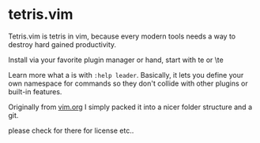 tetris.vim
==========

Tetris.vim is tetris in vim, because every modern tools needs a way to 
destroy hard gained productivity.

Install via your favorite plugin manager or hand,
start with <LEADER>te or \te

Learn more what a <LEADER> is with `:help leader`.
Basically, it lets you define your own namespace for commands so they don't 
collide with other plugins or built-in features.

Originally from [vim.org](http://www.vim.org/scripts/script.php?script_id=172)
I simply packed it into a nicer folder structure and a git.

please check for there for license etc..
